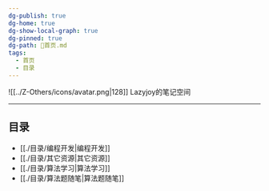 ```yaml
---
dg-publish: true
dg-home: true
dg-show-local-graph: true
dg-pinned: true
dg-path: 🏡首页.md
tags:
  - 首页
  - 目录
---
```

 ![[../Z-Others/icons/avatar.png|128]]
Lazyjoy的笔记空间
<center></center>

---
## 目录  
- [[./目录/编程开发|编程开发]]
- [[./目录/其它资源|其它资源]]
- [[./目录/算法学习|算法学习]]
- [[./目录/算法题随笔|算法题随笔]]





